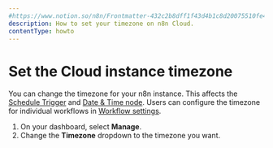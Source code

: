 ```yaml
---
#https://www.notion.so/n8n/Frontmatter-432c2b8dff1f43d4b1c8d20075510fe4
description: How to set your timezone on n8n Cloud.
contentType: howto
---
```


# Set the Cloud instance timezone

You can change the timezone for your n8n instance. This affects the [Schedule Trigger](/integrations/builtin/core-nodes/n8n-nodes-base.scheduletrigger/) and [Date & Time node](/integrations/builtin/core-nodes/n8n-nodes-base.datetime/). Users can configure the timezone for individual workflows in [Workflow settings](/workflows/settings/).

1. On your dashboard, select **Manage**.
1. Change the **Timezone** dropdown to the timezone you want.

